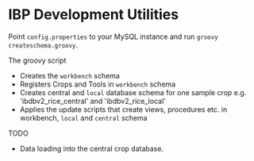 IBP Development Utilities
=========================

Point `config.properties` to your MySQL instance and run `groovy createschema.groovy`.

The groovy script

* Creates the `workbench` schema
* Registers Crops and Tools in `workbench` schema
* Creates central and `local` database schema for one sample crop e.g. 'ibdbv2_rice_central' and 'ibdbv2_rice_local'
* Applies the update scripts that create views, procedures etc. in workbench, `local` and `central` schema

TODO
* Data loading into the central crop database.



